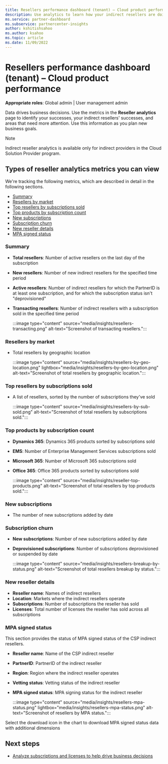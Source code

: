 ```yaml
---
title: Resellers performance dashboard (tenant) – Cloud product performance
description: Use analytics to learn how your indirect resellers are doing, both their successes and areas that may need more attention.
ms.service: partner-dashboard
ms.subservice: partnercenter-insights
author: kshitishsahoo
ms.author: ksahoo
ms.topic: article
ms.date: 11/09/2022
---
```


# Resellers performance dashboard (tenant) – Cloud product performance

**Appropriate roles**: Global admin | User management admin

Data drives business decisions. Use the metrics in the **Reseller analytics** page to identify your successes, your indirect resellers' successes, and areas that need more attention. Use this information as you plan new business goals.

> [!NOTE]
> Indirect reseller analytics is available only for indirect providers in the Cloud Solution Provider program.

## Types of reseller analytics metrics you can view

We're tracking the following metrics, which are described in detail in the following sections.

- [Summary](#summary)
- [Resellers by market](#resellers-by-market)
- [Top resellers by subscriptions sold](#top-resellers-by-subscriptions-sold)
- [Top products by subscription count](#top-products-by-subscription-count)
- [New subscriptions](#new-subscriptions)
- [Subscription churn](#subscription-churn)
- [New reseller details](#new-reseller-details)
- [MPA signed status](#mpa-signed-status)

### Summary

- **Total resellers**: Number of active resellers on the last day of the subscription
- **New resellers**: Number of new indirect resellers for the specified time period
- **Active resellers**: Number of indirect resellers for which the PartnerID is at least one subscription, and for which the subscription status isn't "deprovisioned"
- **Transacting resellers**: Number of indirect resellers with a subscription sold in the specified time period

  :::image type="content" source="media/insights/resellers-transacting.png" alt-text="Screenshot of transacting resellers.":::

### Resellers by market

- Total resellers by geographic location

  :::image type="content" source="media/insights/resellers-by-geo-location.png" lightbox="media/insights/resellers-by-geo-location.png" alt-text="Screenshot of total resellers by geographic location.":::

### Top resellers by subscriptions sold

- A list of resellers, sorted by the number of subscriptions they've sold

  :::image type="content" source="media/insights/resellers-by-sub-sold.png" alt-text="Screenshot of total resellers by subscriptions sold.":::


### Top products by subscription count

- **Dynamics 365**: Dynamics 365 products sorted by subscriptions sold
- **EMS**: Number of Enterprise Management Services subscriptions sold
- **Microsoft 365**: Number of Microsoft 365 subscriptions sold
- **Office 365**: Office 365 products sorted by subscriptions sold

  :::image type="content" source="media/insights/reseller-top-products.png" alt-text="Screenshot of total resellers by top products sold.":::

### New subscriptions

- The number of new subscriptions added by date

### Subscription churn

- **New subscriptions**: Number of new subscriptions added by date
- **Deprovisioned subscriptions**: Number of subscriptions deprovisioned or suspended by date

  :::image type="content" source="media/insights/resellers-breakup-by-status.png" alt-text="Screenshot of total resellers breakup by status.":::

### New reseller details

- **Reseller name**: Names of indirect resellers
- **Location**: Markets where the indirect resellers operate
- **Subscriptions**: Number of subscriptions the reseller has sold
- **Licenses**: Total number of licenses the reseller has sold across all subscriptions

### MPA signed status

This section provides the status of MPA signed status of the CSP indirect resellers.

- **Reseller name**: Name of the CSP indirect reseller
- **PartnerID**: PartnerID of the indirect reseller
- **Region**: Region where the indirect reseller operates
- **Vetting status**: Vetting status of the indirect reseller
- **MPA signed status**: MPA signing status for the indirect reseller

  :::image type="content" source="media/insights/resellers-mpa-status.png" lightbox="media/insights/resellers-mpa-status.png" alt-text="Screenshot of resellers by MPA status.":::

Select the download icon in the chart to download MPA signed status data with additional dimensions

## Next steps

- [Analyze subscriptions and licenses to help drive business decisions](analyze-subscriptions-licenses.md)
